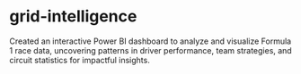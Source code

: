 # grid-intelligence
Created an interactive Power BI dashboard to analyze and visualize Formula 1 race data, uncovering patterns in driver performance, team strategies, and circuit statistics for impactful insights.
